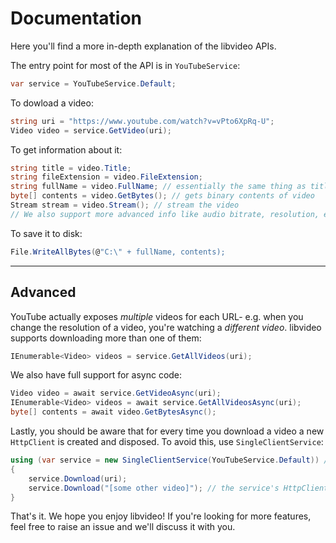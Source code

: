 # Documentation

Here you'll find a more in-depth explanation of the libvideo APIs.

The entry point for most of the API is in `YouTubeService`:

```csharp
var service = YouTubeService.Default;
```

To dowload a video:

```csharp
string uri = "https://www.youtube.com/watch?v=vPto6XpRq-U";
Video video = service.GetVideo(uri);
```

To get information about it:

```csharp
string title = video.Title;
string fileExtension = video.FileExtension;
string fullName = video.FullName; // essentially the same thing as title + fileExtension, provided for convenience
byte[] contents = video.GetBytes(); // gets binary contents of video
Stream stream = video.Stream(); // stream the video
// We also support more advanced info like audio bitrate, resolution, etc.
```

To save it to disk:

```csharp
File.WriteAllBytes(@"C:\" + fullName, contents);
```

---

## Advanced

YouTube actually exposes *multiple* videos for each URL- e.g. when you change the resolution of a video, you're watching a *different video*. libvideo supports downloading more than one of them:

```csharp
IEnumerable<Video> videos = service.GetAllVideos(uri);
```

We also have full support for async code:

```csharp
Video video = await service.GetVideoAsync(uri);
IEnumerable<Video> videos = await service.GetAllVideosAsync(uri);
byte[] contents = await video.GetBytesAsync();
```

Lastly, you should be aware that for every time you download a video a new `HttpClient` is created and disposed. To avoid this, use `SingleClientService`:

```csharp
using (var service = new SingleClientService(YouTubeService.Default)) // be sure to put this in a using block to not leak memory
{
    service.Download(uri);
    service.Download("[some other video]"); // the service's HttpClient is reused here, saving memory and reducing GC pressure
}
```

That's it. We hope you enjoy libvideo! If you're looking for more features, feel free to raise an issue and we'll discuss it with you.
